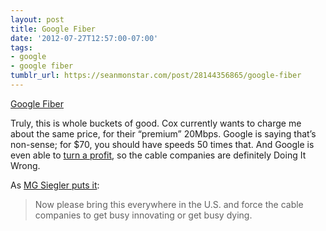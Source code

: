 ```yaml
---
layout: post
title: Google Fiber
date: '2012-07-27T12:57:00-07:00'
tags:
- google
- google fiber
tumblr_url: https://seanmonstar.com/post/28144356865/google-fiber
---
```

[Google Fiber](http://googleblog.blogspot.com/2012/07/super-fast-fiber-for-kansas-city.html)  

Truly, this is whole buckets of good. Cox currently wants to charge me about the same price, for their “premium” 20Mbps. Google is saying that’s non-sense; for $70, you should have speeds 50 times that. And Google is even able to [turn a profit](http://gigaom.com/2012/07/26/the-economics-of-google-fiber-and-what-it-means-for-u-s-broadband/), so the cable companies are definitely Doing It Wrong.

As [MG Siegler puts it](http://parislemon.com/post/28088266220/google-fiber-is-the-very-best-of-google):

> Now please bring this everywhere in the U.S. and force the cable companies to get busy innovating or get busy dying.

